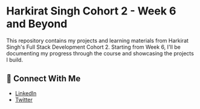 # Harkirat Singh Cohort 2 - Week 6 and Beyond

This repository contains my projects and learning materials from Harkirat Singh's Full Stack Development Cohort 2. Starting from Week 6, I'll be documenting my progress through the course and showcasing the projects I build.

## 🤝 Connect With Me

- [LinkedIn](http://www.linkedin.com/in/atharvadhumal24)
- [Twitter](https://x.com/adhumal6)
